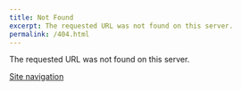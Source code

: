 ```yaml
---
title: Not Found
excerpt: The requested URL was not found on this server.
permalink: /404.html
---
```


The requested URL was not found on this server.

[Site navigation](#nav)
